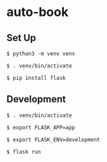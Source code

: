 # auto-book

## Set Up

`$ python3 -m venv venv`

`$ . venv/bin/activate`

`$ pip install flask`

## Development

`$ . venv/bin/activate`

`$ export FLASK_APP=app`

`$ export FLASK_ENV=development`

`$ flask run`
